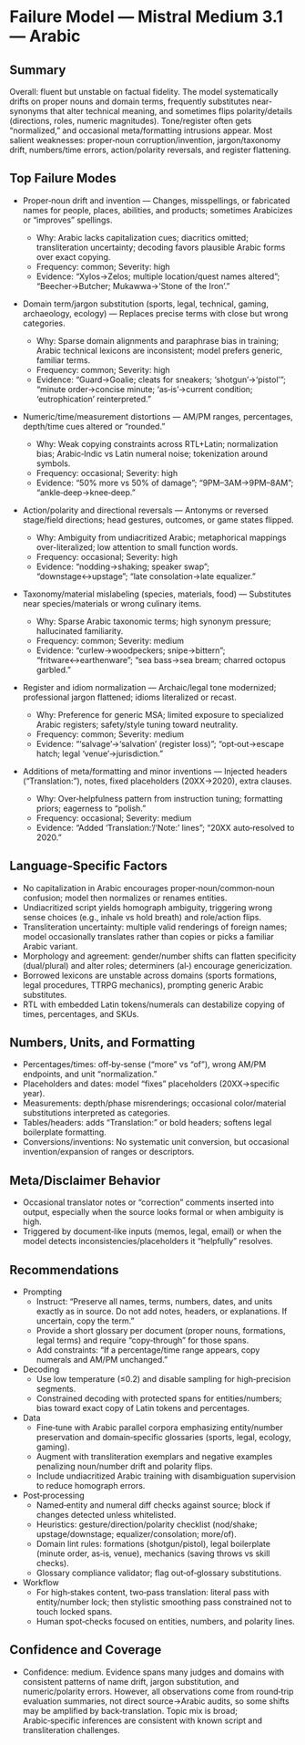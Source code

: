 # Failure Model — Mistral Medium 3.1 — Arabic

## Summary
Overall: fluent but unstable on factual fidelity. The model systematically drifts on proper nouns and domain terms, frequently substitutes near-synonyms that alter technical meaning, and sometimes flips polarity/details (directions, roles, numeric magnitudes). Tone/register often gets “normalized,” and occasional meta/formatting intrusions appear. Most salient weaknesses: proper‑noun corruption/invention, jargon/taxonomy drift, numbers/time errors, action/polarity reversals, and register flattening.

## Top Failure Modes
- Proper‑noun drift and invention — Changes, misspellings, or fabricated names for people, places, abilities, and products; sometimes Arabicizes or “improves” spellings.
  - Why: Arabic lacks capitalization cues; diacritics omitted; transliteration uncertainty; decoding favors plausible Arabic forms over exact copying.
  - Frequency: common; Severity: high
  - Evidence: “Xylos→Zelos; multiple location/quest names altered”; “Beecher→Butcher; Mukawwa→‘Stone of the Iron’.”

- Domain term/jargon substitution (sports, legal, technical, gaming, archaeology, ecology) — Replaces precise terms with close but wrong categories.
  - Why: Sparse domain alignments and paraphrase bias in training; Arabic technical lexicons are inconsistent; model prefers generic, familiar terms.
  - Frequency: common; Severity: high
  - Evidence: “Guard→Goalie; cleats for sneakers; ‘shotgun’→‘pistol’”; “minute order→concise minute; ‘as‑is’→current condition; ‘eutrophication’ reinterpreted.”

- Numeric/time/measurement distortions — AM/PM ranges, percentages, depth/time cues altered or “rounded.”
  - Why: Weak copying constraints across RTL+Latin; normalization bias; Arabic‑Indic vs Latin numeral noise; tokenization around symbols.
  - Frequency: occasional; Severity: high
  - Evidence: “50% more vs 50% of damage”; “9PM–3AM→9PM–8AM”; “ankle‑deep→knee‑deep.”

- Action/polarity and directional reversals — Antonyms or reversed stage/field directions; head gestures, outcomes, or game states flipped.
  - Why: Ambiguity from undiacritized Arabic; metaphorical mappings over-literalized; low attention to small function words.
  - Frequency: occasional; Severity: high
  - Evidence: “nodding→shaking; speaker swap”; “downstage↔upstage”; “late consolation→late equalizer.”

- Taxonomy/material mislabeling (species, materials, food) — Substitutes near species/materials or wrong culinary items.
  - Why: Sparse Arabic taxonomic terms; high synonym pressure; hallucinated familiarity.
  - Frequency: common; Severity: medium
  - Evidence: “curlew→woodpeckers; snipe→bittern”; “fritware↔earthenware”; “sea bass→sea bream; charred octopus garbled.”

- Register and idiom normalization — Archaic/legal tone modernized; professional jargon flattened; idioms literalized or recast.
  - Why: Preference for generic MSA; limited exposure to specialized Arabic registers; safety/style tuning toward neutrality.
  - Frequency: common; Severity: medium
  - Evidence: “‘salvage’→‘salvation’ (register loss)”; “opt‑out→escape hatch; legal ‘venue’→jurisdiction.”

- Additions of meta/formatting and minor inventions — Injected headers (“Translation:”), notes, fixed placeholders (20XX→2020), extra clauses.
  - Why: Over‑helpfulness pattern from instruction tuning; formatting priors; eagerness to “polish.”
  - Frequency: occasional; Severity: medium
  - Evidence: “Added ‘Translation:’/‘Note:’ lines”; “20XX auto‑resolved to 2020.”

## Language‑Specific Factors
- No capitalization in Arabic encourages proper‑noun/common‑noun confusion; model then normalizes or renames entities.
- Undiacritized script yields homograph ambiguity, triggering wrong sense choices (e.g., inhale vs hold breath) and role/action flips.
- Transliteration uncertainty: multiple valid renderings of foreign names; model occasionally translates rather than copies or picks a familiar Arabic variant.
- Morphology and agreement: gender/number shifts can flatten specificity (dual/plural) and alter roles; determiners (al‑) encourage genericization.
- Borrowed lexicons are unstable across domains (sports formations, legal procedures, TTRPG mechanics), prompting generic Arabic substitutes.
- RTL with embedded Latin tokens/numerals can destabilize copying of times, percentages, and SKUs.

## Numbers, Units, and Formatting
- Percentages/times: off‑by‑sense (“more” vs “of”), wrong AM/PM endpoints, and unit “normalization.”
- Placeholders and dates: model “fixes” placeholders (20XX→specific year).
- Measurements: depth/phase misrenderings; occasional color/material substitutions interpreted as categories.
- Tables/headers: adds “Translation:” or bold headers; softens legal boilerplate formatting.
- Conversions/inventions: No systematic unit conversion, but occasional invention/expansion of ranges or descriptors.

## Meta/Disclaimer Behavior
- Occasional translator notes or “correction” comments inserted into output, especially when the source looks formal or when ambiguity is high.
- Triggered by document‑like inputs (memos, legal, email) or when the model detects inconsistencies/placeholders it “helpfully” resolves.

## Recommendations
- Prompting
  - Instruct: “Preserve all names, terms, numbers, dates, and units exactly as in source. Do not add notes, headers, or explanations. If uncertain, copy the term.”
  - Provide a short glossary per document (proper nouns, formations, legal terms) and require “copy‑through” for those spans.
  - Add constraints: “If a percentage/time range appears, copy numerals and AM/PM unchanged.”
- Decoding
  - Use low temperature (≤0.2) and disable sampling for high‑precision segments.
  - Constrained decoding with protected spans for entities/numbers; bias toward exact copy of Latin tokens and percentages.
- Data
  - Fine‑tune with Arabic parallel corpora emphasizing entity/number preservation and domain‑specific glossaries (sports, legal, ecology, gaming).
  - Augment with transliteration exemplars and negative examples penalizing noun/number drift and polarity flips.
  - Include undiacritized Arabic training with disambiguation supervision to reduce homograph errors.
- Post‑processing
  - Named‑entity and numeral diff checks against source; block if changes detected unless whitelisted.
  - Heuristics: gesture/direction/polarity checklist (nod/shake; upstage/downstage; equalizer/consolation; more/of).
  - Domain lint rules: formations (shotgun/pistol), legal boilerplate (minute order, as‑is, venue), mechanics (saving throws vs skill checks).
  - Glossary compliance validator; flag out‑of‑glossary substitutions.
- Workflow
  - For high‑stakes content, two‑pass translation: literal pass with entity/number lock; then stylistic smoothing pass constrained not to touch locked spans.
  - Human spot‑checks focused on entities, numbers, and polarity lines.

## Confidence and Coverage
- Confidence: medium. Evidence spans many judges and domains with consistent patterns of name drift, jargon substitution, and numeric/polarity errors. However, all observations come from round‑trip evaluation summaries, not direct source→Arabic audits, so some shifts may be amplified by back‑translation. Topic mix is broad; Arabic‑specific inferences are consistent with known script and transliteration challenges.